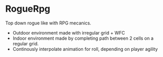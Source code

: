 # RogueRpg
Top down rogue like with RPG mecanics. 
 - Outdoor environment made with irregular grid + WFC
 - Indoor environment made by completing path between 2 cells on a regular grid.
 - Continously interpolate animation for roll, depending on player agility
